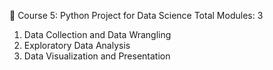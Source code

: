 📘 Course 5: Python Project for Data Science
Total Modules: 3

1. Data Collection and Data Wrangling
2. Exploratory Data Analysis
3. Data Visualization and Presentation
